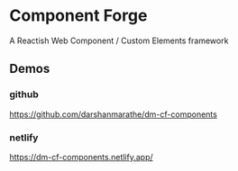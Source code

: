 # Component Forge 

A Reactish Web Component / Custom Elements framework 


## Demos 

### github 
https://github.com/darshanmarathe/dm-cf-components

### netlify 
https://dm-cf-components.netlify.app/